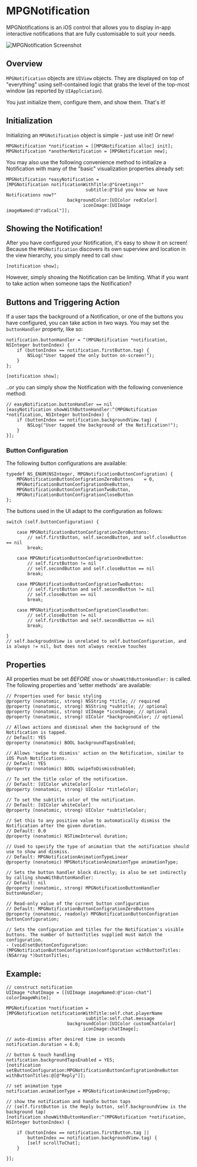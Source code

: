 MPGNotification
===============

MPGNotifications is an iOS control that allows you to display in-app interactive notifications that are fully customisable to suit your needs.

![MPGNotification Screenshot](https://s3.amazonaws.com/evilapples/stash/MPGNotification.png)

## Overview
`MPGNotification` objects are `UIView` objects. They are displayed on top of "everything" using self-contained logic that grabs the level of the top-most window (as reported by `UIApplciation`).

You just initialize them, configure them, and show them. That's it!

## Initialization
Initializing an `MPGNotification` object is simple - just use init! Or new!
``` obj-c
MPGNotification *notification = [[MPGNotification alloc] init];
MPGNotification *anotherNotification = [MPGNotification new];
```

You may also use the following convenience method to initialize a Notification with many of the "basic" visualization properties already set:

``` obj-c
MPGNotification *easyNotification = 
[MPGNotification notificationWithTitle:@"Greetings!"
                              subtitle:@"Did you know we have Notifications now?"
                       backgroundColor:[UIColor redColor]
                             iconImage:[UIImage imageNamed:@"radical"]];
```

## Showing the Notification!
After you have configured your Notification, it's easy to show it on screen! Because the `MPGNotification` discovers its own superview and location in the view hierarchy, you simply need to call `show`:

``` obj-c
[notification show];
```

However, simply showing the Notification can be limiting. What if you want to take action when someone taps the Notification?

## Buttons and Triggering Action
If a user taps the background of a Notification, or one of the buttons you have configured, you can take action in two ways. You may set the `buttonHandler` property, like so:

``` obj-c
notification.buttonHandler = ^(MPGNotification *notification, NSInteger buttonIndex) {
    if (buttonIndex == notification.firstButton.tag) {
	    NSLog("User tapped the only button on-screen!");
	}
};

[notification show];
```

..or you can simply show the Notification with the following convenience method:

``` obj-c
// easyNotification.buttonHandler == nil
[easyNotification showWithButtonHandler:^(MPGNotification *notification, NSInteger buttonIndex) {
    if (buttonIndex == notification.backgroundView.tag) {
	    NSLog("User tapped the background of the Notification!");
	}
}];
```

### Button Configuration
The following button configurations are available:
``` objc
typedef NS_ENUM(NSInteger, MPGNotificationButtonConfigration) {
    MPGNotificationButtonConfigrationZeroButtons    = 0,
    MPGNotificationButtonConfigrationOneButton,
    MPGNotificationButtonConfigrationTwoButton,
    MPGNotificationButtonConfigrationCloseButton
};
```
The buttons used in the UI adapt to the configuration as follows:
``` objc
switch (self.buttonConfiguration) {
	
	case MPGNotificationButtonConfigrationZeroButtons:
		// self.firstButton, self.secondButton, and self.closeButton == nil
		break;

	case MPGNotificationButtonConfigrationOneButton:
		// self.firstButton != nil
		// self.secondButton and self.closeButton == nil
		break;

	case MPGNotificationButtonConfigrationTwoButton:
		// self.firstButton and self.secondButton != nil
		// self.closeButton == nil
		break;

	case MPGNotificationButtonConfigrationCloseButton:
		// self.closeButton != nil
		// self.firstButton and self.secondButton == nil
		break;

}
// self.backgroudnView is unrelated to self.buttonConfiguration, and is always != nil, but does not always receive touches
```

## Properties
All properties must be set *BEFORE* `show` or `showWithButtonHandler:` is called. The following properties and 'setter methods' are available:
```objc
// Properties used for basic styling
@property (nonatomic, strong) NSString *title; // required
@property (nonatomic, strong) NSString *subtitle; // optional
@property (nonatomic, strong) UIImage *iconImage; // optional
@property (nonatomic, strong) UIColor *backgroundColor; // optional

// Allows actions and dismissal when the background of the Notification is tapped.
// Default: YES
@property (nonatomic) BOOL backgroundTapsEnabled;

// Allows 'swipe to dismiss' action on the Notification, similar to iOS Push Notifications.
// Default: YES
@property (nonatomic) BOOL swipeToDismissEnabled;

// To set the title color of the notification.
// Default: [UIColor whiteColor]
@property (nonatomic, strong) UIColor *titleColor;

// To set the subtitle color of the notification.
// Default: [UIColor whiteColor]
@property (nonatomic, strong) UIColor *subtitleColor;

// Set this to any positive value to automatically dismiss the Notification after the given duration.
// Default: 0.0
@property (nonatomic) NSTimeInterval duration;

// Used to specify the type of animation that the notification should use to show and dismiss.
// Default: MPGNotificationAnimationTypeLinear
@property (nonatomic) MPGNotificationAnimationType animationType;

// Sets the button handler block directly; is also be set indirectly by calling showWithButtonHandler:
// Default: nil
@property (nonatomic, strong) MPGNotificationButtonHandler buttonHandler;

// Read-only value of the current button configuration
// Default: MPGNotificationButtonConfigrationZeroButtons
@property (nonatomic, readonly) MPGNotificationButtonConfigration buttonConfiguration;

// Sets the configuration and titles for the Notification's visible buttons. The number of buttonTitles supplied must match the configuration.
- (void)setButtonConfiguration:(MPGNotificationButtonConfigration)configuration withButtonTitles:(NSArray *)buttonTitles;
```

## Example:

```objc
// construct notification
UIImage *chatImage = [[UIImage imageNamed:@"icon-chat"] colorImageWhite];
    
MPGNotification *notification = 
[MPGNotification notificationWithTitle:self.chat.playerName
                              subtitle:self.chat.message
                       backgroundColor:[UIColor customChatColor]
                             iconImage:chatImage];

// auto-dismiss after desired time in seconds
notification.duration = 6.0;

// button & touch handling
notification.backgroundTapsEnabled = YES;
[notification setButtonConfiguration:MPGNotificationButtonConfigrationOneButton withButtonTitles:@[@"Reply"]];

// set animation type
notification.animationType = MPGNotificationAnimationTypeDrop;

// show the notification and handle button taps
// (self.firstButton is the Reply button, self.backgroundView is the background tap)
[notification showWithButtonHandler:^(MPGNotification *notification, NSInteger buttonIndex) {
    
    if (buttonIndex == notification.firstButton.tag ||
        buttonIndex == notification.backgroundView.tag) {
        [self scrollToChat];
    }

}];
```